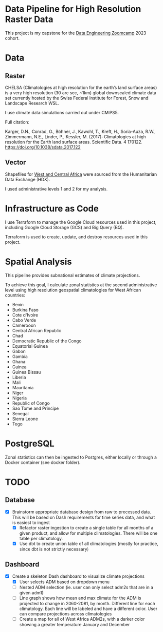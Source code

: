 # Data Pipeline for High Resolution Raster Data

This project is my capstone for the [Data Engineering Zoomcamp](https://github.com/DataTalksClub/data-engineering-zoomcamp) 2023 cohort.

# Data

## Raster

CHELSA (Climatologies at high resolution for the earth’s land surface areas) is a very high resolution (30 arc sec, ~1km) global downscaled climate data set currently hosted by the Swiss Federal Institute for Forest, Snow and Landscape Research WSL.

I use climate data simulations carried out under CMIPS5.

Full citation:

 Karger, D.N., Conrad, O., Böhner, J., Kawohl, T., Kreft, H., Soria-Auza, R.W., Zimmermann, N.E., Linder, P., Kessler, M. (2017): Climatologies at high resolution for the Earth land surface areas. Scientific Data. 4 170122. https://doi.org/10.1038/sdata.2017.122

 ## Vector

Shapefiles for [West and Central Africa](https://data.humdata.org/dataset/west-and-central-africa-administrative-boundaries-levels) were sourced from the Humanitarian Data Exchange (HDX).

I used administrative levels 1 and 2 for my analysis.

# Infrastructure as Code

I use Terraform to manage the Google Cloud resources used in this project, including Google Cloud Storage (GCS) and Big Query (BQ).

Terraform is used to create, update, and destroy resources used in this project.

# Spatial Analysis

This pipeline provides subnational estimates of climate projections. 

To achieve this goal, I calculate zonal statistics at the second administrative level using high resolution geospatial climatologies for West African countries:
* Benin
* Burkina Faso
* Cote d'Ivoire
* Cabo Verde
* Camerooon
* Central African Republic
* Chad
* Democratic Republic of the Congo
* Equatorial Guinea
* Gabon
* Gambia
* Ghana
* Guinea
* Guinea Bissau
* Liberia
* Mali
* Mauritania
* Niger
* Nigeria
* Republic of Congo
* Sao Tome and Principe
* Senegal
* Sierra Leone
* Togo

# PostgreSQL

Zonal statistics can then be ingested to Postgres, either locally or through a Docker container (see docker folder).

# TODO

## Database

- [X] Brainstorm appropriate database design from raw to processed data. This will be based on Dash requirements for time series data, and what is easiest to ingest
  - [X] Refactor raster ingestion to create a single table for all months of a given product, and allow for multiple climatologies. There will be one table per climatology.
  - [X] Use dbt to create union table of all climatologies (mostly for practice, since dbt is not strictly necessary)

## Dashboard

- [X] Create a skeleton Dash dashboard to visualize climate projections
  - [X] User selects ADM based on dropdown menu
  - [ ] Nested ADM selection (ie. user can only select adm2s that are in a given adm1)
  - [ ] Line graph shows how mean and max climate for the ADM is projected to change in 2060-2081, by month. Different line for each climatology. Each line will be labeled and have a different color. User can compare projections across climatologies
  - [ ] Create a map for all of West Africa ADM2s, with a darker color showing a greater temperature January and December

